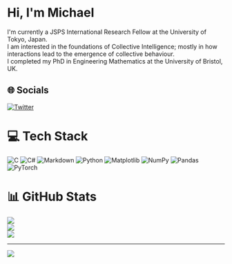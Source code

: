# Hi, I'm Michael
I'm currently a JSPS International Research Fellow at the University of Tokyo, Japan.<br>I am interested in the foundations of Collective Intelligence; mostly in how interactions lead to the emergence of collective behaviour.<br>I completed my PhD in Engineering Mathematics at the University of Bristol, UK.


## 🌐 Socials
[![Twitter](https://img.shields.io/badge/Twitter-%231DA1F2.svg?logo=Twitter&logoColor=white)](https://twitter.com/m_crosscombe) 

# 💻 Tech Stack
![C](https://img.shields.io/badge/c-%2300599C.svg?style=for-the-badge&logo=c&logoColor=white) ![C#](https://img.shields.io/badge/c%23-%23239120.svg?style=for-the-badge&logo=csharp&logoColor=white) ![Markdown](https://img.shields.io/badge/markdown-%23000000.svg?style=for-the-badge&logo=markdown&logoColor=white) ![Python](https://img.shields.io/badge/python-3670A0?style=for-the-badge&logo=python&logoColor=ffdd54) ![Matplotlib](https://img.shields.io/badge/Matplotlib-%23ffffff.svg?style=for-the-badge&logo=Matplotlib&logoColor=black) ![NumPy](https://img.shields.io/badge/numpy-%23013243.svg?style=for-the-badge&logo=numpy&logoColor=white) ![Pandas](https://img.shields.io/badge/pandas-%23150458.svg?style=for-the-badge&logo=pandas&logoColor=white) ![PyTorch](https://img.shields.io/badge/PyTorch-%23EE4C2C.svg?style=for-the-badge&logo=PyTorch&logoColor=white)
# 📊 GitHub Stats
![](https://github-readme-stats.vercel.app/api?username=toohuman&theme=dark&hide_border=true&include_all_commits=false&count_private=true)<br/>
![](https://github-readme-streak-stats.herokuapp.com/?user=toohuman&theme=dark&hide_border=true)<br/>
![](https://github-readme-stats.vercel.app/api/top-langs/?username=toohuman&theme=dark&hide_border=true&include_all_commits=false&count_private=true&layout=compact)

---
[![](https://visitcount.itsvg.in/api?id=toohuman&icon=0&color=6)](https://visitcount.itsvg.in)

<!-- Proudly created with GPRM ( https://gprm.itsvg.in ) -->

